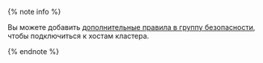 {% note info %}

Вы можете добавить [дополнительные правила в группу безопасности](../../data-proc/operations/security-groups.md), чтобы подключиться к хостам кластера.

{% endnote %}
